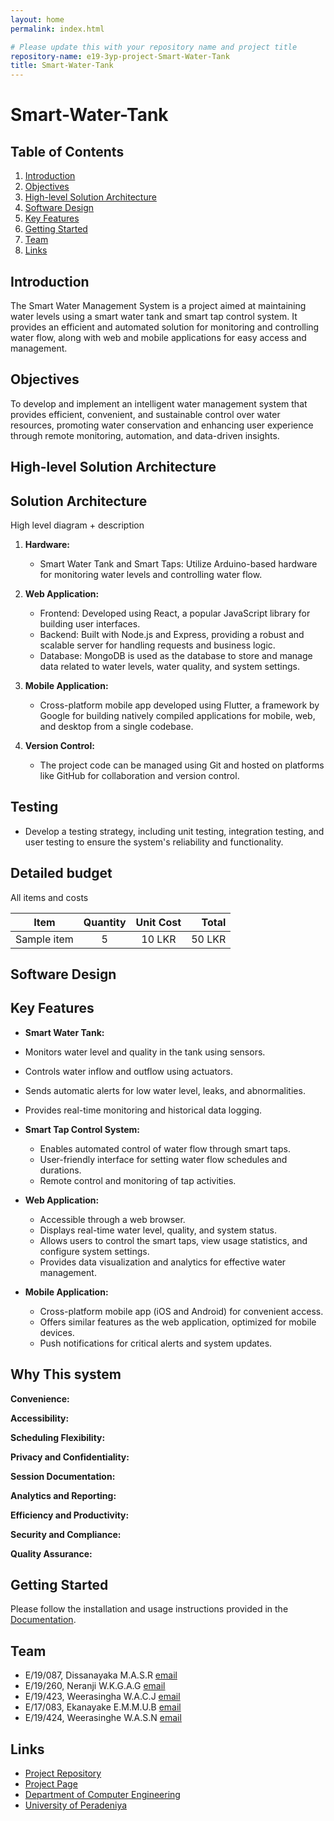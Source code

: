```yaml
---
layout: home
permalink: index.html

# Please update this with your repository name and project title
repository-name: e19-3yp-project-Smart-Water-Tank
title: Smart-Water-Tank
---
```



# Smart-Water-Tank

## Table of Contents
1. [Introduction](#introduction)
2. [Objectives](#objectives)
3. [High-level Solution Architecture](#high-level-solution-architecture)
4. [Software Design](#software-design)
5. [Key Features](#key-features)
6. [Getting Started](#getting-started)
7. [Team](#team)
8. [Links](#links)

## Introduction
The Smart Water Management System is a project aimed at maintaining water levels using a smart water tank and smart tap control system. It provides an efficient and automated solution for monitoring and controlling water flow, along with web and mobile applications for easy access and management.

## Objectives
To develop and implement an intelligent water management system that provides efficient, convenient, and sustainable control over water resources, promoting water conservation and enhancing user experience through remote monitoring, automation, and data-driven insights.

## High-level Solution Architecture

## Solution Architecture

High level diagram + description

1. **Hardware:**
   - Smart Water Tank and Smart Taps: Utilize Arduino-based hardware for monitoring water levels and controlling water flow.

2. **Web Application:**
   - Frontend: Developed using React, a popular JavaScript library for building user interfaces.
   - Backend: Built with Node.js and Express, providing a robust and scalable server for handling requests and business logic.
   - Database: MongoDB is used as the database to store and manage data related to water levels, water quality, and system settings.

3. **Mobile Application:**
   - Cross-platform mobile app developed using Flutter, a framework by Google for building natively compiled applications for mobile, web, and desktop from a single codebase.

4. **Version Control:**
   - The project code can be managed using Git and hosted on platforms like GitHub for collaboration and version control.

## Testing

 - Develop a testing strategy, including unit testing, integration testing, and user testing to ensure the system's reliability and functionality.

## Detailed budget

All items and costs

| Item          | Quantity  | Unit Cost  | Total  |
| ------------- |:---------:|:----------:|-------:|
| Sample item   | 5         | 10 LKR     | 50 LKR |

## Software Design



## Key Features

   - **Smart Water Tank:**
  - Monitors water level and quality in the tank using sensors.
  - Controls water inflow and outflow using actuators.
  - Sends automatic alerts for low water level, leaks, and abnormalities.
  - Provides real-time monitoring and historical data logging.

- **Smart Tap Control System:**
  - Enables automated control of water flow through smart taps.
  - User-friendly interface for setting water flow schedules and durations.
  - Remote control and monitoring of tap activities.

- **Web Application:**
  - Accessible through a web browser.
  - Displays real-time water level, quality, and system status.
  - Allows users to control the smart taps, view usage statistics, and configure system settings.
  - Provides data visualization and analytics for effective water management.

- **Mobile Application:**
  - Cross-platform mobile app (iOS and Android) for convenient access.
  - Offers similar features as the web application, optimized for mobile devices.
  - Push notifications for critical alerts and system updates.


## Why This system

**Convenience:** 

**Accessibility:** 

**Scheduling Flexibility:** 

**Privacy and Confidentiality:** 

**Session Documentation:** 

**Analytics and Reporting:** 

**Efficiency and Productivity:** 

**Security and Compliance:** 

**Quality Assurance:**

## Getting Started
Please follow the installation and usage instructions provided in the [Documentation]().


## Team
-  E/19/087, Dissanayaka M.A.S.R [email](mailto:e19087@eng.pdn.ac.lk)
-  E/19/260, Neranji W.K.G.A.G [email](mailto:e19260@eng.pdn.ac.lk)
-  E/19/423, Weerasingha W.A.C.J [email](mailto:e19423@eng.pdn.ac.lk)
-  E/17/083, Ekanayake E.M.M.U.B [email](mailto:e17083@eng.pdn.ac.lk)
-  E/19/424, Weerasinghe W.A.S.N [email](mailto:e17424@eng.pdn.ac.lk)


## Links

- [Project Repository](https://github.com/cepdnaclk/e19-3yp-Project-Smart-Water-Tank)
- [Project Page](https://cepdnaclk.github.io/e19-3yp-Project-Smart-Water-Tank/)
- [Department of Computer Engineering](http://www.ce.pdn.ac.lk/)
- [University of Peradeniya](https://eng.pdn.ac.lk/)

